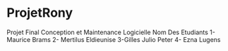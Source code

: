 # ProjetRony
Projet Final Conception et Maintenance Logicielle 
Nom Des Etudiants
1- Maurice Brams
2- Mertilus Eldieunise
3-Gilles Julio Peter
4- Ezna Lugens
